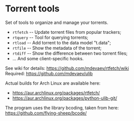 Torrent tools
=======

Set of tools to organize and manage your torrents.

* `rtfetch` -- Update torrent files from popular trackers;
* `rtquery` -- Tool for querying torrents;
* `rtload` -- Add torrent to the data model "t.data";
* `rtfile` -- Show the metadata of the torrent;
* `rtdiff` -- Show the difference between two torrent files;
* ... And some client-specific hooks.

See wiki for details: https://github.com/mdevaev/rtfetch/wiki  
Required: https://github.com/mdevaev/ulib  

Actual builds for Arch Linux are available here:  
* https://aur.archlinux.org/packages/rtfetch/
* https://aur.archlinux.org/packages/python-ulib-git/

The program uses the library bcoding, taken from here: https://github.com/flying-sheep/bcode/
